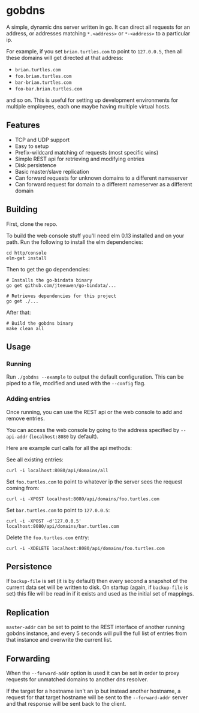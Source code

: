 # gobdns

A simple, dynamic dns server written in go. It can direct all requests for an
address, or addresses matching `*.<address>` or `*-<address>` to a particular
ip.

For example, if you set `brian.turtles.com` to point to `127.0.0.5`, then all
these domains will get directed at that address:

* `brian.turtles.com`
* `foo.brian.turtles.com`
* `bar-brian.turtles.com`
* `foo-bar.brian.turtles.com`

and so on. This is useful for setting up development environments for multiple
employees, each one maybe having multiple virtual hosts.

## Features

* TCP and UDP support
* Easy to setup
* Prefix-wildcard matching of requests (most specific wins)
* Simple REST api for retrieving and modifying entries
* Disk persistence
* Basic master/slave replication
* Can forward requests for unknown domains to a different nameserver
* Can forward request for domain to a different nameserver as a different domain

## Building

First, clone the repo.

To build the web console stuff you'll need elm 0.13 installed and on your path.
Run the following to install the elm dependencies:

    cd http/console
    elm-get install

Then to get the go dependencies:

    # Installs the go-bindata binary
    go get github.com/jteeuwen/go-bindata/...

    # Retrieves dependencies for this project
    go get ./...

After that:

    # Build the gobdns binary
    make clean all

## Usage

### Running

Run `./gobdns --example` to output the default configuration. This can be piped
to a file, modified and used with the `--config` flag.

### Adding entries

Once running, you can use the REST api or the web console to add and remove entries.

You can access the web console by going to the address specified by `--api-addr` (`localhost:8080` by default).

Here are example curl calls for all the api methods:

See all existing entries:

    curl -i localhost:8080/api/domains/all

Set `foo.turtles.com` to point to whatever ip the server sees the request coming
from:

    curl -i -XPOST localhost:8080/api/domains/foo.turtles.com

Set `bar.turtles.com` to point to `127.0.0.5`:

    curl -i -XPOST -d'127.0.0.5' localhost:8080/api/domains/bar.turtles.com

Delete the `foo.turtles.com` entry:

    curl -i -XDELETE localhost:8080/api/domains/foo.turtles.com

## Persistence

If `backup-file` is set (it is by default) then every second a snapshot of the
current data set will be written to disk. On startup (again, if `backup-file` is
set) this file will be read in if it exists and used as the initial set of
mappings.

## Replication

`master-addr` can be set to point to the REST interface of another running
gobdns instance, and every 5 seconds will pull the full list of entries from
that instance and overwrite the current list.

## Forwarding

When the `--forward-addr` option is used it can be set in order to proxy
requests for unmatched domains to another dns resolver.

If the target for a hostname isn't an ip but instead another hostname, a request
for that target hostname will be sent to the `--forward-addr` server and that
response will be sent back to the client.
